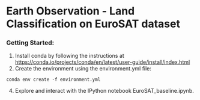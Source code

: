 # Earth Observation - Land Classification on EuroSAT dataset

### Getting Started:
1. Install conda by following the instructions at https://conda.io/projects/conda/en/latest/user-guide/install/index.html
2. Create the environment using the environment.yml file:
```
conda env create -f environment.yml
```
4. Explore and interact with the IPython notebook EuroSAT_baseline.ipynb.

